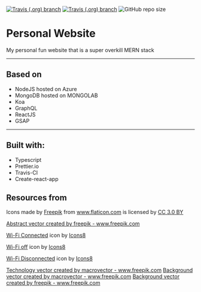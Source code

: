[![Travis (.org) branch](https://img.shields.io/travis/DBaker85/space/master?label=Master%20build&style=flat-square)](https://travis-ci.org/DBaker85/space)
[![Travis (.org) branch](https://img.shields.io/travis/DBaker85/space/develop?label=Develop%20build&style=flat-square)](https://travis-ci.org/DBaker85/space)
![GitHub repo size](https://img.shields.io/github/repo-size/DBaker85/space?style=flat-square)

# Personal Website

My personal fun website that is a super overkill MERN stack

---

## Based on

- NodeJS hosted on Azure
- MongoDB hosted on MONGOLAB
- Koa
- GraphQL
- ReactJS
- GSAP

---

## Built with:

- Typescript
- Prettier.io
- Travis-CI
- Create-react-app

## Resources from

Icons made by <a href="https://www.flaticon.com/authors/freepik" title="Freepik">Freepik</a> from <a href="https://www.flaticon.com/"             title="Flaticon">www.flaticon.com</a> is licensed by <a href="http://creativecommons.org/licenses/by/3.0/"             title="Creative Commons BY 3.0" target="_blank">CC 3.0 BY</a></div>

<a href="https://www.freepik.com/free-photos-vectors/abstract">Abstract vector created by freepik - www.freepik.com</a>

<a target="_blank" href="https://icons8.com/icons/set/wi-fi-connected">Wi-Fi Connected</a> icon by <a target="_blank" href="https://icons8.com">Icons8</a>

<a target="_blank" href="https://icons8.com/icons/set/wifi-off">Wi-Fi off</a> icon by <a target="_blank" href="https://icons8.com">Icons8</a>

<a target="_blank" href="https://icons8.com/icons/set/wi-fi-disconnected">Wi-Fi Disconnected</a> icon by <a target="_blank" href="https://icons8.com">Icons8</a>

<a href="https://www.freepik.com/free-photos-vectors/technology">Technology vector created by macrovector - www.freepik.com</a>
<a href="https://www.freepik.com/free-photos-vectors/background">Background vector created by macrovector - www.freepik.com</a>
<a href="https://www.freepik.com/free-photos-vectors/background">Background vector created by freepik - www.freepik.com</a>
